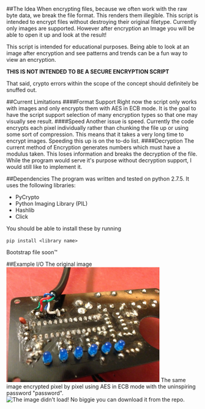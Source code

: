 ##The Idea
When encrypting files, because we often work with the raw byte data, we break the file format. This renders them illegible. This script is intended to encrypt files without destroying their original filetype. Currently only images are supported. However after encryption an Image you will be able to open it up and look at the result!

This script is intended for educational purposes. Being able to look at an image after encryption and see patterns and trends can be a fun way to view an encryption. 

**THIS IS NOT INTENDED TO BE A SECURE ENCRYPTION SCRIPT**

That said, crypto errors within the scope of the concept should definitely be snuffed out.

##Current Limitations
####Format Support
Right now the script only works with images and only encrypts them with AES in ECB mode. It is the goal to have the script support selection of many encryption types so that one may visually see result. 
####Speed
Another issue is speed. Currently the code encrypts each pixel individually rather than chunking the file up or using some sort of compression. This means that it takes a very long time to encrypt images. Speeding this up is on the to-do list.
####Decryption
The current method of Encryption generates numbers which must have a modulus taken. This loses information and breaks the decryption of the file. While the program would serve it's purpose without decryption support, I would still like to implement it.

##Dependencies
The program was written and tested on python 2.7.5. It uses the following libraries:

+ PyCrypto
+ Python Imaging Library (PIL)
+ Hashlib
+ Click

You should be able to install these by running

<code>pip install &lt;library name&gt;</code>

Bootstrap file soon&#8482;

##Example I/O
The original image
<img src="photo.jpg" alt="The image didn't load! No biggie you can download it from the repo." style="width: 400px;"/>
The same image encrypted pixel by pixel using AES in ECB mode with the uninspiring password "password".
<img src="photo_enc.jpg" alt="The image didn't load! No biggie you can download it from the repo." style="width: 400px;"/>



